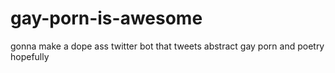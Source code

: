 # gay-porn-is-awesome
gonna make a dope ass twitter bot that tweets abstract gay porn and poetry hopefully
